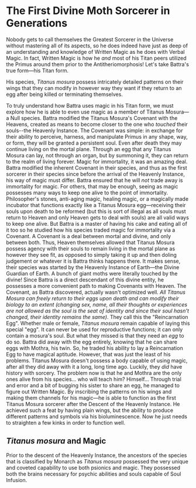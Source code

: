 # The First Divine Moth Sorcerer in Generations

Nobody gets to call themselves the Greatest Sorcerer in the Universe without mastering all of its aspects, so he does indeed have just as deep of an understanding and knowledge of Written Magic as he does with Verbal Magic. In fact, Written Magic is how he *and* most of his Titan peers utilized the Primus around them prior to the Antitheriomorphosis! Let's take Battra's true form—his Titan form. 

His species, *Titanus mosura* possess intricately detailed patterns on their wings that they can modify in however way they want if they return to an egg after being killed or terminating themselves. 

To truly understand how Battra uses magic in his Titan form, we must explore how he is able to even use magic as a member of Titanus Mosura—a Null species. Battra modified the Titanus Mosura's Covenant with the Heavens, created as means to become closer to the one who *touched* their souls--the Heavenly Instance. The Covenant was simple: in exchange for their ability to perceive, harness, and manipulate Primus in any shape, way, or form, they will be granted a persistent soul. Even after death they may continue living on the mortal plane. Through an egg that any Titanus Mosura can lay, not through an organ, but by summoning it, they can return to the realm of living forever. Magic for immortality, it was an amazing deal. Battra modified the inherent Covenant in their species, and thus as the first sorcerer in their species since before the arrival of the Heavenly Instance, his way of magic must differ. Battra ensured that he will *not* trade away is immortality for magic. For others, that may be enough, seeing as magic possesses many ways to keep one alive to the point of immortality. Philosopher's stones, anti-aging magic, healing magic, or a magically made incubator that functions exactly like a Titanus Mosura egg—receiving their souls upon death to be reformed (but this is sort of illegal as all souls must return to Heaven and only Heaven gets to deal with souls) are all valid ways to keep one alive. But Battra is a master of having his cake and eating all of it too so he studied how his species traded magic for immortality via a Covenant. A Covenant is a deal between mortal and divine, and only between both. Thus, Heaven themselves allowed that Titanus Mosura possess agency with their souls to remain living in the mortal plane as however they see fit, as opposed to simply taking it up and then doling judgement or whatever it is Battra thinks happens there. It makes sense, their species was started by the Heavenly Instance of Earth—the Divine Guardian of Earth. A bunch of giant moths were literally touched by the divine! Since Battra is a direct descendant of this divine entity, he possesses a more convenient path to making Covenants with Heaven. The Covenant, as Battra discovered, actually wasn't optimized well. *All Titanus Mosura can freely return to their eggs upon death and can modify their biology to an extent (changing sex, name, all their thoughts or experiences are not allowed as the soul is the seat of identity and since their soul hasn't changed, their identity remains the same)*. They call this the "Reincarnation Egg". Whether male or female, *Titanus mosura* remain capable of laying this special "egg". It can never be used for reproductive functions; it can only contain a mosura's soul. But what they missed is that they need an *egg* to do so. Battra did away with the egg entirely, knowing that he can share eggs with Mothra, his twin. So, he traded his ability to lay a Reincarnation Egg to have magical aptitude. However, that was just the least of his problems. Titanus Mosura doesn't possess a body capable of using magic, after all they did away with it a long, long time ago. Luckily, they *did* have history with sorcery. The problem now is that he and Mothra are the only ones alive from his species… who will teach him? Himself… Through trial and error and a bit of bugging his sister to share an egg, he managed to figure out Written Magic. By inscribing the patterns on his wings and making them channels for his magic—he is able to function as the first Titanus Mosura sorcerer after the Descent of the Heavenly Instance. He achieved such a feat by having plain wings, but the ability to produce different patterns and symbols via his bioluminescence. Now he just needs to straighten a few kinks in order to function well.

## *Titanus mosura* and Magic

Prior to the descent of the Heavenly Instance, the ancestors of the species that is classified by Monarch as *Titanus mosura* possessed the very unique and coveted capability to use both psionics and magic. They possessed both the brains necessary for psychic abilities and souls capable of Soul Infusion. 